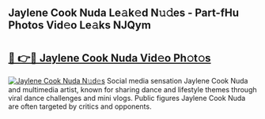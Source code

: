 ## Jaylene Cook Nuda Le𝚊k𝚎d N𝚞𝚍es - Part-fHu Photos Vid𝚎o Le𝚊ks NJQym

# <h2><a href="http://fbg5fu.evod.top/?m=Jaylene+Cook+Nuda">🔗 👉🔴 Jaylene Cook Nuda Vid𝚎o Ph𝚘t𝚘s</a></h2>

[![Jaylene Cook Nuda N𝚞d𝚎s](https://i.imgur.com/8V9OHl7.gif)](http://fbg5fu.evod.top/?m=Jaylene+Cook+Nuda)
Social media sensation Jaylene Cook Nuda and multimedia artist, known for sharing dance and lifestyle themes through viral dance challenges and mini vlogs. Public figures Jaylene Cook Nuda are often targeted by critics and opponents. 
